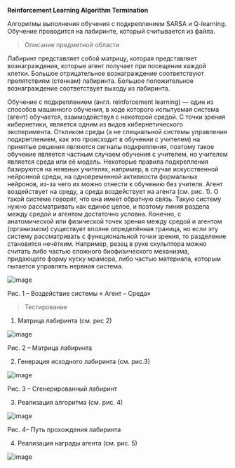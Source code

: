 **Reinforcement Learning Algorithm Termination**

Алгоритмы выполнения обучения с подкреплением SARSA и Q-learning. Обучение проводится на лабиринте, который считывается из файла.


> Описание предметной области

Лабиринт представляет собой матрицу, которая представляет вознаграждения, которые агент получает при посещении каждой клетки. Большое отрицательное вознаграждение соответствуют препятствиям (стенкам) лабиринта. 
Большое положительное вознаграждение соответствует выходу из лабиринта.

Обучение с подкреплением (англ. reinforcement learning) — один из способов машинного обучения, в ходе которого испытуемая система (агент) обучается, взаимодействуя с некоторой средой. 
С точки зрения кибернетики, является одним из видов кибернетического эксперимента. Откликом среды (а не специальной системы управления подкреплением, как это происходит в обучении с учителем) на принятые решения являются сигналы подкрепления, 
поэтому такое обучение является частным случаем обучения с учителем, но учителем является среда или её модель. 
Некоторые правила подкрепления базируются на неявных учителях, например, в случае искусственной нейронной среды, на одновременной активности формальных нейронов, из-за чего их можно отнести к обучению без учителя.
Агент воздействует на среду, а среда воздействует на агента (см. рис. 1). О такой системе говорят, что она имеет обратную связь. Такую систему нужно рассматривать как единое целое, и поэтому линия раздела между средой и агентом достаточно условна. 
Конечно, с анатомической или физической точек зрения между средой и агентом (организмом) существует вполне определённая граница, но если эту систему рассматривать с функциональной точки зрения, то разделение становится нечётким. 
Например, резец в руке скульптора можно считать либо частью сложного биофизического механизма, придающего форму куску мрамора, либо частью материала, которым пытается управлять нервная система.

![image](https://github.com/user-attachments/assets/a33fee30-d0fe-40aa-8133-f4ab4d1ce3a2)

Рис. 1 – Воздействие системы « Агент – Среда»

> Тестирование

1)	Матрица лабиринта (см. рис 2)

 ![image](https://github.com/user-attachments/assets/2c84946a-c468-4dc4-a554-8d0f86d7af09)

Рис. 2 – Матрица лабиринта

2)	Генерация исходного лабиринта (см. рис.3)

 ![image](https://github.com/user-attachments/assets/e44d1207-54c5-40f4-9370-163621c39bf7)

Рис. 3 – Сгенерированный лабиринт

3)	Реализация алгоритма (см. рис. 4)

 ![image](https://github.com/user-attachments/assets/c32e91ae-7531-4010-a49c-c73b1e6df552)

Рис. 4– Путь прохождения лабиринта

4)	Реализация награды агента (см. рис. 5)

![image](https://github.com/user-attachments/assets/149acc97-b434-4346-8329-2acfee6eb06f)
